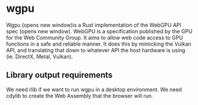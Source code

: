 # wgpu

Wgpu (opens new window)is a Rust implementation of the WebGPU API spec (opens new window).
WebGPU is a specification published by the GPU for the Web Community Group. It aims to allow
web code access to GPU functions in a safe and reliable manner. It does this by mimicking the
Vulkan API, and translating that down to whatever API the host hardware is using (ie. DirectX,
Metal, Vulkan).

## Library output requirements 
We need rlib if we want to run wgpu in a desktop environment. We need cdylib to create the 
Web Assembly that the browser will run.
